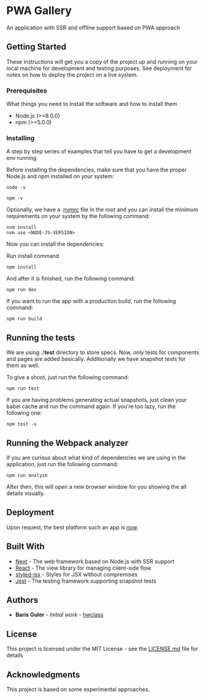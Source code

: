 # PWA Gallery

An application with SSR and offline support based on PWA approach

## Getting Started

These instructions will get you a copy of the project up and running on your local machine for development and testing purposes. See deployment for notes on how to deploy the project on a live system.

### Prerequisites

What things you need to install the software and how to install them

- Node.js (>=8.0.0)
- npm (>=5.0.0)

### Installing

A step by step series of examples that tell you have to get a development env running

Before installing the dependencies, make sure that you have the proper Node.js and npm installed on your system:

```
node -v
```

```
npm -v
```

Optionally, we have a .[nvmrc](https://github.com/creationix/nvm) file in the root and you can install the minimum requirements on your system by the following command:

```
nvm install
nvm use <NODE-JS-VERSION>
```

Now you can install the dependencies:

Run install command

```
npm install
```

And after it is finished, run the following command:

```
npm run dev
```

If you want to run the app with a production build, run the following command:
```
npm run build
```

## Running the tests

We are using ./__test__ directory to store specs. Now, only tests for components and pages are added basically.
Additionally we have snapshot tests for them as well.

To give a shoot, just run the following command:

```
npm run test
```

If you are having problems generating actual snapshots, just clean your babel cache and run the command again. If you're too lazy, run the following one:

```
npm test -u
```

## Running the Webpack analyzer

If you are curious about what kind of dependencies we are using in the application, just run the following command:

```
npm run analyze
```

After then, this will open a new browser window for you showing the all details visually.

## Deployment

Upon request, the best platform such an app is [now](https://zeit.co/now).

## Built With

* [Next](https://zeit.co/blog/next) - The web framework based on Node.js with SSR support
* [React](https://reactjs.org/) - The view library for managing client-side flow
* [styled-jsx](https://github.com/zeit/styled-jsx) - Styles for JSX without compremises
* [Jest](https://facebook.github.io/jest/) - The testing framework supporting snapshot tests


## Authors

* **Baris Guler** - *Initial work* - [hwclass](https://github.com/hwclass)

## License

This project is licensed under the MIT License - see the [LICENSE.md](LICENSE.md) file for details

## Acknowledgments

This project is based on some experimental approaches.
